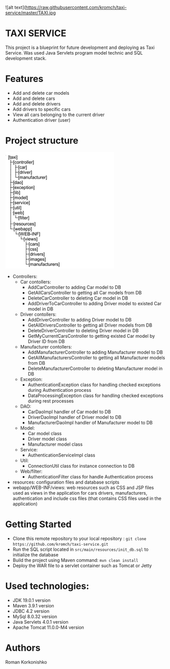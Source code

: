 ![alt text](https://raw.githubusercontent.com/kromch/taxi-service/master/TAXI.jpg
# TAXI SERVICE

This project is a blueprint for future development and deploying as Taxi Service. 
Was used Java Servlets program model technic and SQL development stack.

# Features
- Add and delete car models
- Add and delete cars 
- Add and delete drivers
- Add drivers to specific cars
- View all cars belonging to the current driver
- Authentication driver (user)

# Project structure
![alt text](https://raw.githubusercontent.com/kromch/taxi-service/master/struct.jpg)
- Controllers:
	- Car contollers: 
		- AddCarController to adding Car model to DB
		- GetAllCarsController to getting all Car models from DB
		- DeleteCarController to deleting Car model in DB
		- AddDriverToCarController to adding Driver model to existed Car model in DB
	- Driver contollers: 
		- AddDriverController to adding Driver model to DB
		- GetAllDriversController to getting all Driver models from DB
		- DeleteDriverController to deleting Driver model in DB
		- GetMyCurrentCarsController to getting existed Car model by Driver ID from DB
	- Manufacturer contollers: 
		- AddManufacturerController to adding Manufacturer model to DB
		- GetAllManufacturersController to getting all Manufacturer models from DB
		- DeleteManufacturerController to deleting Manufacturer model in DB
	- Exception:
		- AuthenticationException class for handling checked exceptions during Authentication process
		- DataProcessingException class for handling checked exceptions during rest processes
	- DAO:
		- CarDaoImpl handler of Car model to DB
		- DriverDaoImpl handler of Driver model to DB
		- ManufacturerDaoImpl handler of Manufacturer model to DB
	- Model:
		- Car model class
		- Driver model class 
		- Manufacturer model class
	- Service:
		- AuthenticationServiceImpl class 
	- Util:
		- ConnectionUtil class for instance connection to DB
	- Web/filter:
		- AuthenticationFilter class for handle Authentication process
- resources: configuration files and database scripts
- webapp/WEB-INF/views: web resources such as CSS and JSP files used as views in the application for cars
						drivers, manufacturers, authentication and include css files
						(that contains CSS files used in the application)

# Getting Started
- Clone this remote repository to your local repository : `git clone https://github.com/kromch/taxi-service.git`
- Run the SQL script located in `src/main/resources/init_db.sql` to initialize the database
- Build the project using Maven command: `mvn clean install`
- Deploy the WAR file to a servlet container such as Tomcat or Jetty

# Used technologies:
- JDK 19.0.1 version
- Maven 3.9.1 version
- JDBC 4.2 version
- MySql 8.0.32 version
- Java Servlets 4.0.1 version
- Apache Tomcat 11.0.0-M4 version

# Authors
Roman Korkonishko